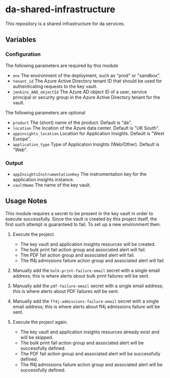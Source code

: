 # da-shared-infrastructure
This repository is a shared infrastructure for da services.

## Variables

### Configuration

The following parameters are required by this module

- `env` The environment of the deployment, such as "prod" or "sandbox".
- `tenant_id` The Azure Active Directory tenant ID that should be used for authenticating requests to the key vault.
- `jenkins_AAD_objectId` The Azure AD object ID of a user, service principal or security group in the Azure Active Directory tenant for the vault.

The following parameters are optional

- `product` The (short) name of the product. Default is "da". 
- `location` The location of the Azure data center. Default is "UK South".
- `appinsights_location` Location for Application Insights. Default is "West Europe".
- `application_type` Type of Application Insights (Web/Other). Default is "Web".

### Output

- `appInsightsInstrumentationKey` The instrumentation key for the application insights instance.
- `vaultName` The name of the key vault.

## Usage Notes

This module requires a secret to be present in the key vault in order to execute successfully. Since the vault is created by this project itself, the first such attempt is guaranteed to fail. To set up a new environment then:

1. Execute the project.
   * The key vault and application insights resources will be created.
   * The bulk print fail action group and associated alert will fail.
   * The PDF fail action group and associated alert will fail.
   * The ff4j admissions failure action group and associated alert will fail.
2. Manually add the `bulk-print-failure-email` secret with a single email address; this is where alerts about bulk print failures will be sent.
3. Manually add the `pdf-failure-email` secret with a single email address; this is where alerts about PDF failures will be sent.
4. Manually add the `ff4j-admissions-failure-email` secret with a single email address; this is where alerts about ff4j admissions failure will be sent.


5. Execute the project again.
   * The key vault and application insights resources already exist and will be skipped.
   * The bulk print fail action group and associated alert will be successfully defined.
   * The PDF fail action group and associated alert will be successfully defined.
   * The ff4j admissions failure action group and associated alert will be successfully defined.
